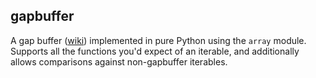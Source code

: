 gapbuffer
----

A gap buffer ([wiki](http://en.wikipedia.org/wiki/Gap_buffer)) implemented in
pure Python using the `array` module. Supports all the functions you'd expect of
an iterable, and additionally allows comparisons against non-gapbuffer
iterables.
